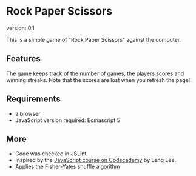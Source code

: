 Rock Paper Scissors
===================

version: 0.1

This is a simple game of "Rock Paper Scissors" against the computer.

Features
--------
The game keeps track of the number of games, the players scores and winning streaks.
Note that the scores are lost when you refresh the page!

Requirements
------------
* a browser
* JavaScript version required: Ecmascript 5

More
----
* Code was checked in JSLint
* Inspired by the [JavaScript course on Codecademy](http://www.codecademy.com/courses/javascript-beginner-en-Bthev-mskY8) by Leng Lee.
* Applies the [Fisher-Yates shuffle algorithm](http://bost.ocks.org/mike/shuffle/)